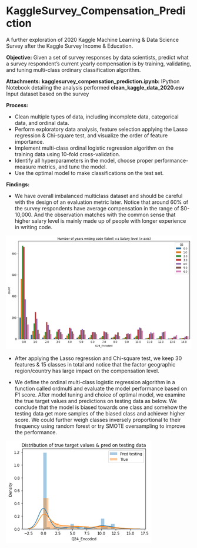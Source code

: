 # KaggleSurvey_Compensation_Prediction
A further exploration of 2020 Kaggle Machine Learning & Data Science Survey after the Kaggle Survey Income & Education.

**Objective:**
Given a set of survey responses by data scientists, predict what a survey respondent’s current yearly compensation is by training, validating, and tuning multi-class ordinary classification algorithm.

**Attachments:**
**kagglesurvey_compensation_prediction.ipynb:**  IPython Notebook detailing the analysis performed
**clean_kaggle_data_2020.csv** Input dataset based on the survey

**Process:**
- Clean multiple types of data, including incomplete data, categorical data, and ordinal data.
- Perform exploratory data analysis, feature selection applying the Lasso regression & Chi-square test, and visualize the order of feature importance.
- Implement multi-class ordinal logistic regression algorithm on the training data using 10-fold cross-validation.
- Identify all hyperparameters in the model, choose proper performance-measure metrics, and tune the model.
- Use the optimal model to make classifications on the test set.

**Findings:**
- We have overall imbalanced multiclass dataset and should be careful with the design of an evaluation metric later. Notice that around 60% of the survey respondents have average compensation in the range of $0-10,000. And the observation matches with the common sense that higher salary level is mainly made up of people with longer experience in writing code.

![alt text](https://github.com/elenayinyin/KaggleSurvey_Compensation_Prediction/blob/main/salary_level.png)

- After applying the Lasso regression and Chi-square test, we keep 30 features & 15 classes in total and notice that the factor geographic region/country has large impact on the compensation level.

-  We define the ordinal multi-class logistic regression algorithm in a function called ordmulti and evaluate the model performance based on F1 score. After model tuning and choice of optimal model, we examine the true target values and predictions on testing data as below. We conclude that the model is biased towards one class and somehow the testing data get more samples of the biased class and achiever higher score. We could further weigh classes inversely proportional to their frequency using random forest or try SMOTE oversampling to improve the performance.

![alt text](https://github.com/elenayinyin/KaggleSurvey_Compensation_Prediction/blob/main/true_vs_prediction.png)
